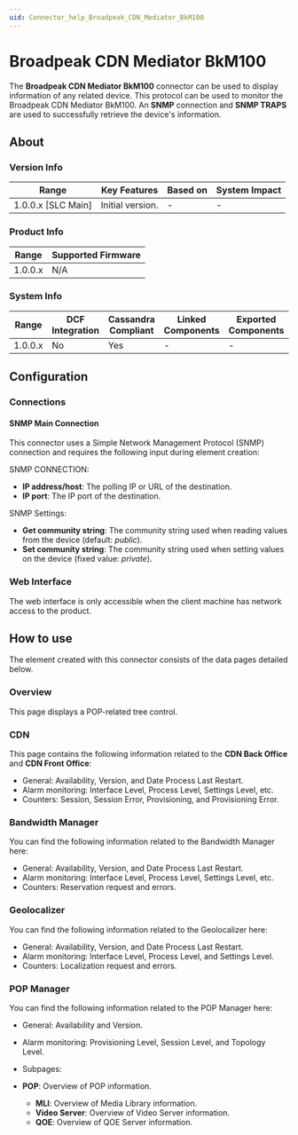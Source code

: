 ```yaml
---
uid: Connector_help_Broadpeak_CDN_Mediator_BkM100
---
```


# Broadpeak CDN Mediator BkM100

The **Broadpeak CDN Mediator BkM100** connector can be used to display information of any related device. This protocol can be used to monitor the Broadpeak CDN Mediator BkM100. An **SNMP** connection and **SNMP TRAPS** are used to successfully retrieve the device's information.

## About

### Version Info

| Range                | Key Features     | Based on     | System Impact     |
|----------------------|------------------|--------------|-------------------|
| 1.0.0.x [SLC Main]   | Initial version. | -            | -                 |

### Product Info

| Range     | Supported Firmware     |
|-----------|------------------------|
| 1.0.0.x   | N/A                    |

### System Info

| Range     | DCF Integration     | Cassandra Compliant     | Linked Components     | Exported Components     |
|-----------|---------------------|-------------------------|-----------------------|-------------------------|
| 1.0.0.x   | No                  | Yes                     | -                     | -                       |

## Configuration

### Connections

#### SNMP Main Connection

This connector uses a Simple Network Management Protocol (SNMP) connection and requires the following input during element creation:

SNMP CONNECTION:

- **IP address/host**: The polling IP or URL of the destination.
- **IP port**: The IP port of the destination.

SNMP Settings:

- **Get community string**: The community string used when reading values from the device (default: *public*).
- **Set community string**: The community string used when setting values on the device (fixed value: *private*).

### Web Interface

The web interface is only accessible when the client machine has network access to the product.

## How to use

The element created with this connector consists of the data pages detailed below.

### Overview

This page displays a POP-related tree control.

### CDN

This page contains the following information related to the **CDN Back Office** and **CDN Front Office**:

- General: Availability, Version, and Date Process Last Restart.
- Alarm monitoring: Interface Level, Process Level, Settings Level, etc.
- Counters: Session, Session Error, Provisioning, and Provisioning Error.

### Bandwidth Manager

You can find the following information related to the Bandwidth Manager here:

- General: Availability, Version, and Date Process Last Restart.
- Alarm monitoring: Interface Level, Process Level, Settings Level, etc.
- Counters: Reservation request and errors.

### Geolocalizer

You can find the following information related to the Geolocalizer here:

- General: Availability, Version, and Date Process Last Restart.
- Alarm monitoring: Interface Level, Process Level, and Settings Level.
- Counters: Localization request and errors.

### POP Manager

You can find the following information related to the POP Manager here:

- General: Availability and Version.

- Alarm monitoring: Provisioning Level, Session Level, and Topology Level.

- Subpages:

- **POP**: Overview of POP information.
  - **MLI**: Overview of Media Library information.
  - **Video Server**: Overview of Video Server information.
  - **QOE**: Overview of QOE Server information.
